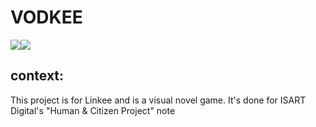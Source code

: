 # VODKEE
<img src = "https://www.isart.fr/app/uploads//2019/10/ISART-Digital.png"><img src = "https://linkee.co/wp-content/uploads/2021/06/logoblanc-150x60.png">
## context:
This project is for Linkee and is a visual novel game. It's done for ISART Digital's "Human & Citizen Project" note 
